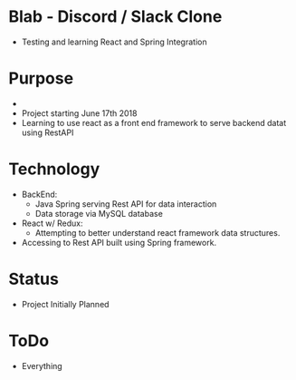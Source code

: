 # Blab - Discord / Slack Clone
- Testing and learning React and Spring Integration

# Purpose
-
- Project starting June 17th 2018
- Learning to use react as a front end framework to serve
backend datat using RestAPI

# Technology
- BackEnd:
    - Java Spring serving Rest API for data interaction
    - Data storage via MySQL database  
- React w/ Redux:
    - Attempting to better understand react framework data structures.
- Accessing to Rest API built using Spring framework.


# Status
- Project Initially Planned


# ToDo
- Everything
